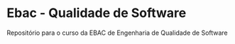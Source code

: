 # Ebac - Qualidade de Software
Repositório para o curso da EBAC de Engenharia de Qualidade de Software
